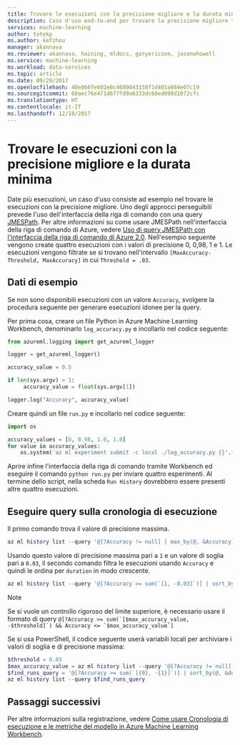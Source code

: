 ```yaml
---
title: Trovare le esecuzioni con la precisione migliore e la durata minima in Azure Machine Learning Workbench | Microsoft Docs
description: Caso d'uso end-to-end per trovare la precisione migliore tramite l'interfaccia della riga di comando usando Azure Machine Learning Workbench
services: machine-learning
author: totekp
ms.author: kefzhou
manager: akannava
ms.reviewer: akannava, haining, mldocs, garyericson, jasonwhowell
ms.service: machine-learning
ms.workload: data-services
ms.topic: article
ms.date: 09/29/2017
ms.openlocfilehash: 40e066fe602e8c4680043158f1d401a884e07c19
ms.sourcegitcommit: 68aec76e471d677fd9a6333dc60ed098d1072cfc
ms.translationtype: HT
ms.contentlocale: it-IT
ms.lasthandoff: 12/18/2017
---
```

# <a name="find-runs-with-the-best-accuracy-and-lowest-duration"></a>Trovare le esecuzioni con la precisione migliore e la durata minima
Date più esecuzioni, un caso d'uso consiste ad esempio nel trovare le esecuzioni con la precisione migliore. Uno degli approcci perseguibili prevede l'uso dell'interfaccia della riga di comando con una query [JMESPath](http://jmespath.org/). Per altre informazioni su come usare JMESPath nell'interfaccia della riga di comando di Azure, vedere [Uso di query JMESPath con l'interfaccia della riga di comando di Azure 2.0](https://docs.microsoft.com/cli/azure/query-azure-cli?view=azure-cli-latest). Nell'esempio seguente vengono create quattro esecuzioni con i valori di precisione 0, 0,98, 1 e 1. Le esecuzioni vengono filtrate se si trovano nell'intervallo `[MaxAccuracy-Threshold, MaxAccuracy]` in cui `Threshold = .03`.

## <a name="sample-data"></a>Dati di esempio
Se non sono disponibili esecuzioni con un valore `Accuracy`, svolgere la procedura seguente per generare esecuzioni idonee per la query.

Per prima cosa, creare un file Python in Azure Machine Learning Workbench, denominarlo `log_accuracy.py` e incollarlo nel codice seguente:
```python
from azureml.logging import get_azureml_logger

logger = get_azureml_logger()

accuracy_value = 0.5

if len(sys.argv) > 1:
     accuracy_value = float(sys.argv[1])

logger.log("Accuracy", accuracy_value)
```

Creare quindi un file `run.py` e incollarlo nel codice seguente:
```python
import os

accuracy_values = [0, 0.98, 1.0, 1.0]
for value in accuracy_values:
    os.system('az ml experiment submit -c local ./log_accuracy.py {}'.format(value))
```

Aprire infine l'interfaccia della riga di comando tramite Workbench ed eseguire il comando `python run.py` per inviare quattro esperimenti. Al termine dello script, nella scheda `Run History` dovrebbero essere presenti altre quattro esecuzioni.

## <a name="query-the-run-history"></a>Eseguire query sulla cronologia di esecuzione
Il primo comando trova il valore di precisione massima.
```powershell
az ml history list --query '@[?Accuracy != null] | max_by(@, &Accuracy).Accuracy'
```

Usando questo valore di precisione massima pari a `1` e un valore di soglia pari a `0.03`, il secondo comando filtra le esecuzioni usando `Accuracy` e quindi le ordina per `duration` in modo crescente.
```powershell
az ml history list --query '@[?Accuracy >= sum(`[1, -0.03]`)] | sort_by(@, &duration)'
```
> [!NOTE]
> Se si vuole un controllo rigoroso del limite superiore, è necessario usare il formato di query ``@[?Accuracy >= sum(`[$max_accuracy_value, -$threshold]`) && Accuracy <= `$max_accuracy_value`]``

Se si usa PowerShell, il codice seguente userà variabili locali per archiviare i valori di soglia e di precisione massima:
```powershell
$threshold = 0.03
$max_accuracy_value = az ml history list --query '@[?Accuracy != null] | max_by(@, &Accuracy).Accuracy'
$find_runs_query = '@[?Accuracy >= sum(`[{0}, -{1}]`)] | sort_by(@, &duration)' -f $max_accuracy_value, $threshold
az ml history list --query $find_runs_query
```

## <a name="next-steps"></a>Passaggi successivi
Per altre informazioni sulla registrazione, vedere [Come usare Cronologia di esecuzione e le metriche del modello in Azure Machine Learning Workbench](how-to-use-run-history-model-metrics.md).    
